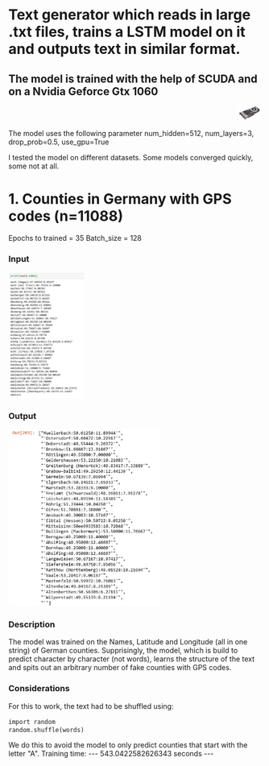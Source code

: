 # Text generator which reads in large .txt files, trains a LSTM model on it and outputs text in similar format.
## The model is trained with the help of SCUDA and on a Nvidia Geforce Gtx 1060
<p align="right">
 <img src="gtx.jpg" width="10% title="Input">
 </p>

The model uses the following parameter
num_hidden=512,
num_layers=3,
drop_prob=0.5,
use_gpu=True

I tested the model on different datasets. Some models converged quickly, some not at all.

# 1. Counties in Germany with GPS codes (n=11088)
Epochs to trained = 35
Batch_size = 128

### Input
<p align="left">
 <img src="Input.PNG" width="30% title="Input">
 </p>
 
 ### Output
 <p align="left">
 <img src="Output.PNG" width="60%" title="Output">
 </p>
 
### Description
The model was trained on the Names, Latitude and Longitude (all in one string) of German counties. 
Supprisingly, the model, which is build to predict character by character (not words), learns the structure of the text and spits out an arbitrary number of fake counties with GPS codes. 

### Considerations
For this to work, the text had to be shuffled using:
```
import random
random.shuffle(words)
```
We do this to avoid the model to only predict counties that start with the letter "A".
Training time: --- 543.0422582626343 seconds ---


